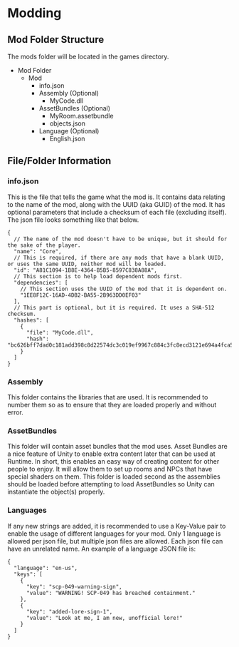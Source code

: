 ﻿# Modding
## Mod Folder Structure
The mods folder will be located in the games directory.

- Mod Folder
    - Mod
      - info.json
      - Assembly (Optional)
        - MyCode.dll
      - AssetBundles (Optional)
        - MyRoom.assetbundle
        - objects.json
      - Language (Optional)
        - English.json

## File/Folder Information
### info.json

This is the file that tells the game what the mod is. It contains data relating to the name of the mod, along
with the UUID (aka GUID) of the mod. It has optional parameters that include a checksum of each file (excluding itself).
The json file looks something like that below.

```json5
{
  // The name of the mod doesn't have to be unique, but it should for the sake of the player.
  "name": "Core",
  // This is required, if there are any mods that have a blank UUID, or uses the same UUID, neither mod will be loaded.
  "id": "A81C1094-1B8E-4364-B5B5-8597C838A88A",
  // This section is to help load dependent mods first.
  "dependencies": [
    // This section uses the UUID of the mod that it is dependent on.
    "1EE8F12C-16AD-4DB2-BA55-2B963DD0EF03"
  ],
  // This part is optional, but it is required. It uses a SHA-512 checksum.
  "hashes": [
    {
      "file": "MyCode.dll",
      "hash": "bc626bff7dad0c181add398c8d22574dc3c019ef9967c884c3fc8ecd3121e694a4fca50d4108ec319bbedb4afe5859420fb78f491810a26cbc6ada03e5f47230"
    }
  ]
}
```
### Assembly
This folder contains the libraries that are used. It is recommended to number them so as to ensure that they are loaded properly
and without error.
### AssetBundles
This folder will contain asset bundles that the mod uses. Asset Bundles are a nice feature of Unity to enable extra content later
that can be used at Runtime. In short, this enables an easy way of creating content for other people to enjoy. It will allow them
to set up rooms and NPCs that have special shaders on them. This folder is loaded second as the assemblies should be loaded before
attempting to load AssetBundles so Unity can instantiate the object(s) properly.
### Languages
If any new strings are added, it is recommended to use a Key-Value pair to enable the usage of different languages for your mod.
Only 1 language is allowed per json file, but multiple json files are allowed. Each json file can have an unrelated name.
An example of a language JSON file is:
```json5
{
  "language": "en-us",
  "keys": [
    {
      "key": "scp-049-warning-sign",
      "value": "WARNING! SCP-049 has breached containment."
    },
    {
      "key": "added-lore-sign-1",
      "value": "Look at me, I am new, unofficial lore!"
    }
  ]
}
```
